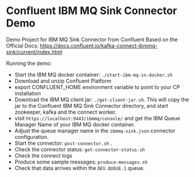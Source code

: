 # Confluent IBM MQ Sink Connector Demo

Demo Project for IBM MQ Sink Connector from Confluent Based on the Official Docs: https://docs.confluent.io/kafka-connect-ibmmq-sink/current/index.html

Running the demo: 

* Start the IBM MQ docker container: `./start-ibm-mq-in-docker.sh`
* Download and unzip Confluent Platform
* export CONFLUENT_HOME environment variable to point to your CP installation
* Download the IBM MQ client jar: `./get-client-jar.sh`. 
  This will copy the jar to the Confluent IBM MQ Sink Connector directory, and start zookeeper, kafka and the connect worker. 
* visit `https://localhost:9443/ibmmq/console/` and get the IBM Queue Manager Name of your IBM MQ docker container. 
* Adjust the queue manager name in the `ibmmq-sink.json` connector configuration. 
* Start the connector: `post-connector.sh` .
* Check the connector status: `get-connector-status.sh`
* Check the connect logs
* Produce some sample messages: `produce-messages.sh`
* Check that data arrives within the `DEV.QUEUE.1` queue.

